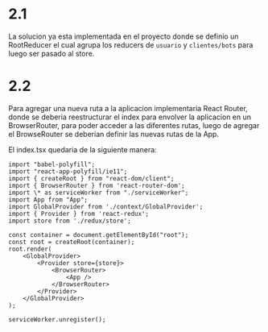 # 2.1

La solucion ya esta implementada en el proyecto donde se definio un RootReducer el cual agrupa los reducers de `usuario` y `clientes/bots` para luego ser pasado al store.

# 2.2

Para agregar una nueva ruta a la aplicacion implementaria React Router, donde se deberia reestructurar el index para envolver la aplicacion en un BrowserRouter, para poder acceder a las diferentes rutas, luego de agregar el BrowseRouter se deberian definir las nuevas rutas de la App.

El index.tsx quedaria de la siguiente manera:

```Code
import "babel-polyfill";
import "react-app-polyfill/ie11";
import { createRoot } from "react-dom/client";
import { BrowserRouter } from 'react-router-dom';
import \* as serviceWorker from "./serviceWorker";
import App from "App";
import GlobalProvider from './context/GlobalProvider';
import { Provider } from 'react-redux';
import store from './redux/store';

const container = document.getElementById("root");
const root = createRoot(container);
root.render(
    <GlobalProvider>
        <Provider store={store}>
            <BrowserRouter>
                <App />
            </BrowserRouter>
        </Provider>
    </GlobalProvider>
);

serviceWorker.unregister();

```
